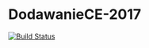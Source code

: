 # DodawanieCE-2017

[![Build Status](https://travis-ci.org/rpiotrowski/DodawanieCE-2017.svg?branch=master)](https://travis-ci.org/rpiotrowski/DodawanieCE-2017)

